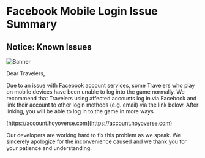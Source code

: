 # Facebook Mobile Login Issue Summary
## Notice: Known Issues
![Banner](https://uploadstatic-sea.mihoyo.com/announcement/2020/09/21/fe7e72baa8e4ac5e237f027a819b212e_6331541958101348206.jpg)

Dear Travelers,

Due to an issue with Facebook account services, some Travelers who play on mobile devices have been unable to log into the game normally. We recommend that Travelers using affected accounts log in via Facebook and link their account to other login methods (e.g. email) via the link below. After linking, you will be able to log in to the game in more ways.

[https://account.hoyoverse.com](https://account.hoyoverse.com)

Our developers are working hard to fix this problem as we speak. We sincerely apologize for the inconvenience caused and we thank you for your patience and understanding.

